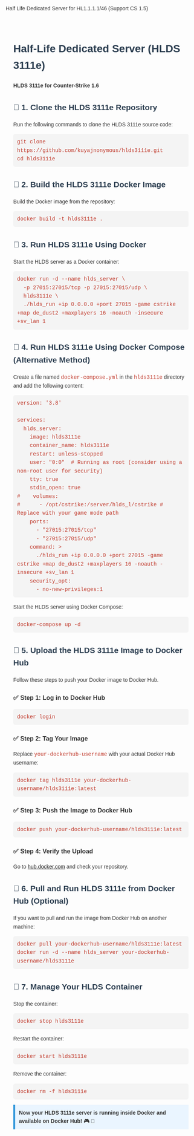 Half Life Dedicated Server for HL1.1.1.1/46 (Support CS 1.5)


<!DOCTYPE html>
<html lang="en">
<head>
    <meta charset="UTF-8">
    <meta name="viewport" content="width=device-width, initial-scale=1.0">
    <title>HLDS 3111e - Build and Upload to Docker Hub</title>
    <style>
        body { font-family: Arial, sans-serif; line-height: 1.6; color: #333; }
        h1, h2 { color: #2c3e50; }
        pre { background: #f4f4f4; padding: 10px; border-radius: 5px; overflow-x: auto; }
        code { font-family: "Courier New", monospace; font-size: 14px; color: #c0392b; }
        .note { background: #eaf5ff; padding: 10px; border-left: 5px solid #3498db; margin: 10px 0; }
        .container { max-width: 800px; margin: 0 auto; padding: 20px; }
    </style>
</head>
<body>

<div class="container">

<h1>Half-Life Dedicated Server (HLDS 3111e)</h1>
<p><strong>HLDS 3111e for Counter-Strike 1.6</strong></p>

<h2>📌 1. Clone the HLDS 3111e Repository</h2>
<p>Run the following commands to clone the HLDS 3111e source code:</p>
<pre><code>git clone https://github.com/kuyajnonymous/hlds3111e.git
cd hlds3111e
</code></pre>

<h2>🔧 2. Build the HLDS 3111e Docker Image</h2>
<p>Build the Docker image from the repository:</p>
<pre><code>docker build -t hlds3111e .
</code></pre>

<h2>🚀 3. Run HLDS 3111e Using Docker</h2>
<p>Start the HLDS server as a Docker container:</p>
<pre><code>docker run -d --name hlds_server \
  -p 27015:27015/tcp -p 27015:27015/udp \
  hlds3111e \
  ./hlds_run +ip 0.0.0.0 +port 27015 -game cstrike +map de_dust2 +maxplayers 16 -noauth -insecure +sv_lan 1
</code></pre>

<h2>📌 4. Run HLDS 3111e Using Docker Compose (Alternative Method)</h2>
<p>Create a file named <code>docker-compose.yml</code> in the <code>hlds3111e</code> directory and add the following content:</p>

<pre><code>version: '3.8'

services:
  hlds_server:
    image: hlds3111e
    container_name: hlds3111e
    restart: unless-stopped
    user: "0:0"  # Running as root (consider using a non-root user for security)
    tty: true
    stdin_open: true
#    volumes:
#      - /opt/cstrike:/server/hlds_l/cstrike # Replace with your game mode path
    ports:
      - "27015:27015/tcp"
      - "27015:27015/udp"
    command: >
      ./hlds_run +ip 0.0.0.0 +port 27015 -game cstrike +map de_dust2 +maxplayers 16 -noauth -insecure +sv_lan 1
    security_opt:
      - no-new-privileges:1
</code></pre>

<p>Start the HLDS server using Docker Compose:</p>
<pre><code>docker-compose up -d
</code></pre>

<h2>🔄 5. Upload the HLDS 3111e Image to Docker Hub</h2>
<p>Follow these steps to push your Docker image to Docker Hub.</p>

<h3>✅ Step 1: Log in to Docker Hub</h3>
<pre><code>docker login
</code></pre>

<h3>✅ Step 2: Tag Your Image</h3>
<p>Replace <code>your-dockerhub-username</code> with your actual Docker Hub username:</p>
<pre><code>docker tag hlds3111e your-dockerhub-username/hlds3111e:latest
</code></pre>

<h3>✅ Step 3: Push the Image to Docker Hub</h3>
<pre><code>docker push your-dockerhub-username/hlds3111e:latest
</code></pre>

<h3>✅ Step 4: Verify the Upload</h3>
<p>Go to <a href="https://hub.docker.com/" target="_blank">hub.docker.com</a> and check your repository.</p>

<h2>📌 6. Pull and Run HLDS 3111e from Docker Hub (Optional)</h2>
<p>If you want to pull and run the image from Docker Hub on another machine:</p>

<pre><code>docker pull your-dockerhub-username/hlds3111e:latest
docker run -d --name hlds_server your-dockerhub-username/hlds3111e
</code></pre>

<h2>📌 7. Manage Your HLDS Container</h2>

<p>Stop the container:</p>
<pre><code>docker stop hlds3111e
</code></pre>

<p>Restart the container:</p>
<pre><code>docker start hlds3111e
</code></pre>

<p>Remove the container:</p>
<pre><code>docker rm -f hlds3111e
</code></pre>

<div class="note">
    <strong>Now your HLDS 3111e server is running inside Docker and available on Docker Hub! 🎮 🚀</strong>
</div>

</div>

</body>
</html>

